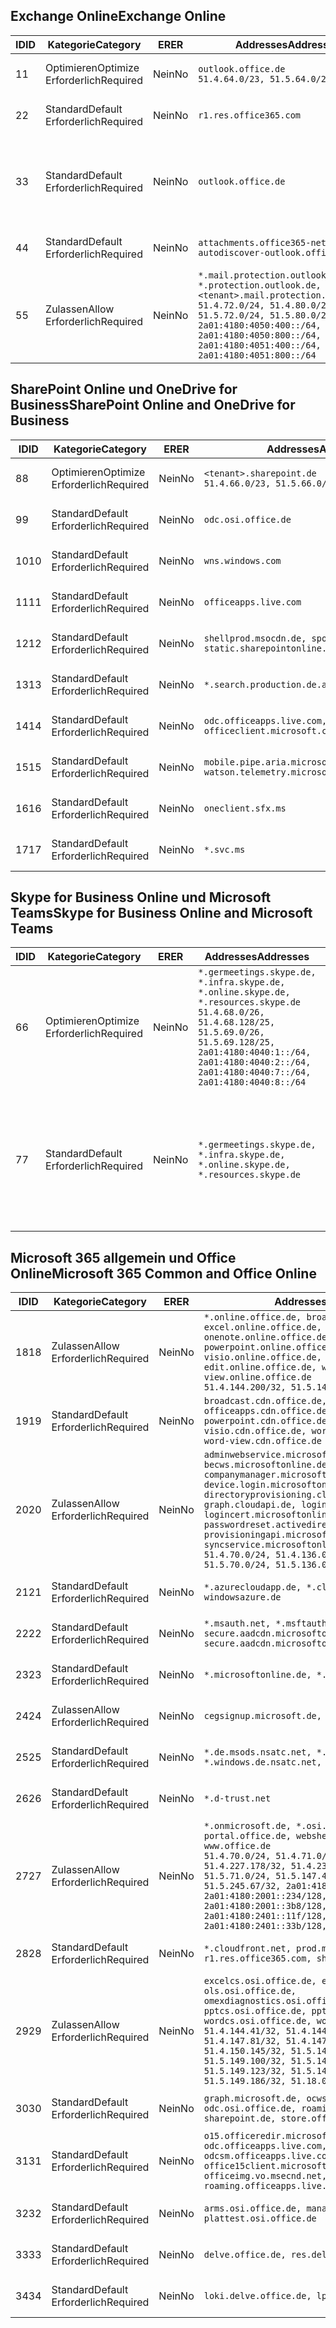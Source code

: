 <!--THIS FILE IS AUTOMATICALLY GENERATED. MANUAL CHANGES WILL BE OVERWRITTEN.-->
<!--Please contact the Office 365 Endpoints team with any questions.-->
<!--Germany endpoints version 2019010700-->
<!--File generated 2019-03-12 12:08:32.6140-->

## <a name="exchange-online"></a><span data-ttu-id="0b810-101">Exchange Online</span><span class="sxs-lookup"><span data-stu-id="0b810-101">Exchange Online</span></span>

<span data-ttu-id="0b810-102">ID</span><span class="sxs-lookup"><span data-stu-id="0b810-102">ID</span></span> | <span data-ttu-id="0b810-103">Kategorie</span><span class="sxs-lookup"><span data-stu-id="0b810-103">Category</span></span> | <span data-ttu-id="0b810-104">ER</span><span class="sxs-lookup"><span data-stu-id="0b810-104">ER</span></span> | <span data-ttu-id="0b810-105">Addresses</span><span class="sxs-lookup"><span data-stu-id="0b810-105">Addresses</span></span> | <span data-ttu-id="0b810-106">Ports</span><span class="sxs-lookup"><span data-stu-id="0b810-106">Ports</span></span>
-- | -------------------- | -- | ------------------------------------------------------------------------------------------------------------------------------------------------------------------------------------------------------------------------------------------------------------ | -------------------------------
<span data-ttu-id="0b810-107">1</span><span class="sxs-lookup"><span data-stu-id="0b810-107">1</span></span> | <span data-ttu-id="0b810-108">Optimieren</span><span class="sxs-lookup"><span data-stu-id="0b810-108">Optimize</span></span><BR><span data-ttu-id="0b810-109">Erforderlich</span><span class="sxs-lookup"><span data-stu-id="0b810-109">Required</span></span> | <span data-ttu-id="0b810-110">Nein</span><span class="sxs-lookup"><span data-stu-id="0b810-110">No</span></span> | `outlook.office.de`<BR>`51.4.64.0/23, 51.5.64.0/23` | <span data-ttu-id="0b810-111">**TCP:** 443, 80</span><span class="sxs-lookup"><span data-stu-id="0b810-111">**TCP:** 443, 80</span></span>
<span data-ttu-id="0b810-112">2</span><span class="sxs-lookup"><span data-stu-id="0b810-112">2</span></span> | <span data-ttu-id="0b810-113">Standard</span><span class="sxs-lookup"><span data-stu-id="0b810-113">Default</span></span><BR><span data-ttu-id="0b810-114">Erforderlich</span><span class="sxs-lookup"><span data-stu-id="0b810-114">Required</span></span> | <span data-ttu-id="0b810-115">Nein</span><span class="sxs-lookup"><span data-stu-id="0b810-115">No</span></span> | `r1.res.office365.com` | <span data-ttu-id="0b810-116">**TCP:** 443, 80</span><span class="sxs-lookup"><span data-stu-id="0b810-116">**TCP:** 443, 80</span></span>
<span data-ttu-id="0b810-117">3</span><span class="sxs-lookup"><span data-stu-id="0b810-117">3</span></span> | <span data-ttu-id="0b810-118">Standard</span><span class="sxs-lookup"><span data-stu-id="0b810-118">Default</span></span><BR><span data-ttu-id="0b810-119">Erforderlich</span><span class="sxs-lookup"><span data-stu-id="0b810-119">Required</span></span> | <span data-ttu-id="0b810-120">Nein</span><span class="sxs-lookup"><span data-stu-id="0b810-120">No</span></span> | `outlook.office.de` | <span data-ttu-id="0b810-121">**TCP:** 143, 25, 587, 993, 995</span><span class="sxs-lookup"><span data-stu-id="0b810-121">**TCP:** 143, 25, 587, 993, 995</span></span>
<span data-ttu-id="0b810-122">4</span><span class="sxs-lookup"><span data-stu-id="0b810-122">4</span></span> | <span data-ttu-id="0b810-123">Standard</span><span class="sxs-lookup"><span data-stu-id="0b810-123">Default</span></span><BR><span data-ttu-id="0b810-124">Erforderlich</span><span class="sxs-lookup"><span data-stu-id="0b810-124">Required</span></span> | <span data-ttu-id="0b810-125">Nein</span><span class="sxs-lookup"><span data-stu-id="0b810-125">No</span></span> | `attachments.office365-net.de, autodiscover-outlook.office.de` | <span data-ttu-id="0b810-126">**TCP:** 443, 80</span><span class="sxs-lookup"><span data-stu-id="0b810-126">**TCP:** 443, 80</span></span>
<span data-ttu-id="0b810-127">5</span><span class="sxs-lookup"><span data-stu-id="0b810-127">5</span></span> | <span data-ttu-id="0b810-128">Zulassen</span><span class="sxs-lookup"><span data-stu-id="0b810-128">Allow</span></span><BR><span data-ttu-id="0b810-129">Erforderlich</span><span class="sxs-lookup"><span data-stu-id="0b810-129">Required</span></span> | <span data-ttu-id="0b810-130">Nein</span><span class="sxs-lookup"><span data-stu-id="0b810-130">No</span></span> | `*.mail.protection.outlook.de, *.protection.outlook.de, <tenant>.mail.protection.outlook.de`<BR>`51.4.72.0/24, 51.4.80.0/27, 51.5.72.0/24, 51.5.80.0/27, 2a01:4180:4050:400::/64, 2a01:4180:4050:800::/64, 2a01:4180:4051:400::/64, 2a01:4180:4051:800::/64` | <span data-ttu-id="0b810-131">**TCP:** 25, 443</span><span class="sxs-lookup"><span data-stu-id="0b810-131">**TCP:** 25, 443</span></span>

## <a name="sharepoint-online-and-onedrive-for-business"></a><span data-ttu-id="0b810-132">SharePoint Online und OneDrive for Business</span><span class="sxs-lookup"><span data-stu-id="0b810-132">SharePoint Online and OneDrive for Business</span></span>

<span data-ttu-id="0b810-133">ID</span><span class="sxs-lookup"><span data-stu-id="0b810-133">ID</span></span> | <span data-ttu-id="0b810-134">Kategorie</span><span class="sxs-lookup"><span data-stu-id="0b810-134">Category</span></span> | <span data-ttu-id="0b810-135">ER</span><span class="sxs-lookup"><span data-stu-id="0b810-135">ER</span></span> | <span data-ttu-id="0b810-136">Addresses</span><span class="sxs-lookup"><span data-stu-id="0b810-136">Addresses</span></span> | <span data-ttu-id="0b810-137">Ports</span><span class="sxs-lookup"><span data-stu-id="0b810-137">Ports</span></span>
-- | -------------------- | -- | ------------------------------------------------------------------------------ | ----------------
<span data-ttu-id="0b810-138">8</span><span class="sxs-lookup"><span data-stu-id="0b810-138">8</span></span> | <span data-ttu-id="0b810-139">Optimieren</span><span class="sxs-lookup"><span data-stu-id="0b810-139">Optimize</span></span><BR><span data-ttu-id="0b810-140">Erforderlich</span><span class="sxs-lookup"><span data-stu-id="0b810-140">Required</span></span> | <span data-ttu-id="0b810-141">Nein</span><span class="sxs-lookup"><span data-stu-id="0b810-141">No</span></span> | `<tenant>.sharepoint.de`<BR>`51.4.66.0/23, 51.5.66.0/23` | <span data-ttu-id="0b810-142">**TCP:** 443, 80</span><span class="sxs-lookup"><span data-stu-id="0b810-142">**TCP:** 443, 80</span></span>
<span data-ttu-id="0b810-143">9</span><span class="sxs-lookup"><span data-stu-id="0b810-143">9</span></span> | <span data-ttu-id="0b810-144">Standard</span><span class="sxs-lookup"><span data-stu-id="0b810-144">Default</span></span><BR><span data-ttu-id="0b810-145">Erforderlich</span><span class="sxs-lookup"><span data-stu-id="0b810-145">Required</span></span> | <span data-ttu-id="0b810-146">Nein</span><span class="sxs-lookup"><span data-stu-id="0b810-146">No</span></span> | `odc.osi.office.de` | <span data-ttu-id="0b810-147">**TCP:** 443, 80</span><span class="sxs-lookup"><span data-stu-id="0b810-147">**TCP:** 443, 80</span></span>
<span data-ttu-id="0b810-148">10</span><span class="sxs-lookup"><span data-stu-id="0b810-148">10</span></span> | <span data-ttu-id="0b810-149">Standard</span><span class="sxs-lookup"><span data-stu-id="0b810-149">Default</span></span><BR><span data-ttu-id="0b810-150">Erforderlich</span><span class="sxs-lookup"><span data-stu-id="0b810-150">Required</span></span> | <span data-ttu-id="0b810-151">Nein</span><span class="sxs-lookup"><span data-stu-id="0b810-151">No</span></span> | `wns.windows.com` | <span data-ttu-id="0b810-152">**TCP:** 443, 80</span><span class="sxs-lookup"><span data-stu-id="0b810-152">**TCP:** 443, 80</span></span>
<span data-ttu-id="0b810-153">11</span><span class="sxs-lookup"><span data-stu-id="0b810-153">11</span></span> | <span data-ttu-id="0b810-154">Standard</span><span class="sxs-lookup"><span data-stu-id="0b810-154">Default</span></span><BR><span data-ttu-id="0b810-155">Erforderlich</span><span class="sxs-lookup"><span data-stu-id="0b810-155">Required</span></span> | <span data-ttu-id="0b810-156">Nein</span><span class="sxs-lookup"><span data-stu-id="0b810-156">No</span></span> | `officeapps.live.com` | <span data-ttu-id="0b810-157">**TCP:** 443, 80</span><span class="sxs-lookup"><span data-stu-id="0b810-157">**TCP:** 443, 80</span></span>
<span data-ttu-id="0b810-158">12</span><span class="sxs-lookup"><span data-stu-id="0b810-158">12</span></span> | <span data-ttu-id="0b810-159">Standard</span><span class="sxs-lookup"><span data-stu-id="0b810-159">Default</span></span><BR><span data-ttu-id="0b810-160">Erforderlich</span><span class="sxs-lookup"><span data-stu-id="0b810-160">Required</span></span> | <span data-ttu-id="0b810-161">Nein</span><span class="sxs-lookup"><span data-stu-id="0b810-161">No</span></span> | `shellprod.msocdn.de, spoprod-a.akamaihd.net, static.sharepointonline.com` | <span data-ttu-id="0b810-162">**TCP:** 443, 80</span><span class="sxs-lookup"><span data-stu-id="0b810-162">**TCP:** 443, 80</span></span>
<span data-ttu-id="0b810-163">13</span><span class="sxs-lookup"><span data-stu-id="0b810-163">13</span></span> | <span data-ttu-id="0b810-164">Standard</span><span class="sxs-lookup"><span data-stu-id="0b810-164">Default</span></span><BR><span data-ttu-id="0b810-165">Erforderlich</span><span class="sxs-lookup"><span data-stu-id="0b810-165">Required</span></span> | <span data-ttu-id="0b810-166">Nein</span><span class="sxs-lookup"><span data-stu-id="0b810-166">No</span></span> | `*.search.production.de.azuretrafficmanager.de` | <span data-ttu-id="0b810-167">**TCP:** 443</span><span class="sxs-lookup"><span data-stu-id="0b810-167">**TCP:** 443</span></span>
<span data-ttu-id="0b810-168">14</span><span class="sxs-lookup"><span data-stu-id="0b810-168">14</span></span> | <span data-ttu-id="0b810-169">Standard</span><span class="sxs-lookup"><span data-stu-id="0b810-169">Default</span></span><BR><span data-ttu-id="0b810-170">Erforderlich</span><span class="sxs-lookup"><span data-stu-id="0b810-170">Required</span></span> | <span data-ttu-id="0b810-171">Nein</span><span class="sxs-lookup"><span data-stu-id="0b810-171">No</span></span> | `odc.officeapps.live.com, officeclient.microsoft.com` | <span data-ttu-id="0b810-172">**TCP:** 443, 80</span><span class="sxs-lookup"><span data-stu-id="0b810-172">**TCP:** 443, 80</span></span>
<span data-ttu-id="0b810-173">15</span><span class="sxs-lookup"><span data-stu-id="0b810-173">15</span></span> | <span data-ttu-id="0b810-174">Standard</span><span class="sxs-lookup"><span data-stu-id="0b810-174">Default</span></span><BR><span data-ttu-id="0b810-175">Erforderlich</span><span class="sxs-lookup"><span data-stu-id="0b810-175">Required</span></span> | <span data-ttu-id="0b810-176">Nein</span><span class="sxs-lookup"><span data-stu-id="0b810-176">No</span></span> | `mobile.pipe.aria.microsoft.com, ssw.live.com, watson.telemetry.microsoft.com` | <span data-ttu-id="0b810-177">**TCP:** 443, 80</span><span class="sxs-lookup"><span data-stu-id="0b810-177">**TCP:** 443, 80</span></span>
<span data-ttu-id="0b810-178">16</span><span class="sxs-lookup"><span data-stu-id="0b810-178">16</span></span> | <span data-ttu-id="0b810-179">Standard</span><span class="sxs-lookup"><span data-stu-id="0b810-179">Default</span></span><BR><span data-ttu-id="0b810-180">Erforderlich</span><span class="sxs-lookup"><span data-stu-id="0b810-180">Required</span></span> | <span data-ttu-id="0b810-181">Nein</span><span class="sxs-lookup"><span data-stu-id="0b810-181">No</span></span> | `oneclient.sfx.ms` | <span data-ttu-id="0b810-182">**TCP:** 443, 80</span><span class="sxs-lookup"><span data-stu-id="0b810-182">**TCP:** 443, 80</span></span>
<span data-ttu-id="0b810-183">17</span><span class="sxs-lookup"><span data-stu-id="0b810-183">17</span></span> | <span data-ttu-id="0b810-184">Standard</span><span class="sxs-lookup"><span data-stu-id="0b810-184">Default</span></span><BR><span data-ttu-id="0b810-185">Erforderlich</span><span class="sxs-lookup"><span data-stu-id="0b810-185">Required</span></span> | <span data-ttu-id="0b810-186">Nein</span><span class="sxs-lookup"><span data-stu-id="0b810-186">No</span></span> | `*.svc.ms` | <span data-ttu-id="0b810-187">**TCP:** 443, 80</span><span class="sxs-lookup"><span data-stu-id="0b810-187">**TCP:** 443, 80</span></span>

## <a name="skype-for-business-online-and-microsoft-teams"></a><span data-ttu-id="0b810-188">Skype for Business Online und Microsoft Teams</span><span class="sxs-lookup"><span data-stu-id="0b810-188">Skype for Business Online and Microsoft Teams</span></span>

<span data-ttu-id="0b810-189">ID</span><span class="sxs-lookup"><span data-stu-id="0b810-189">ID</span></span> | <span data-ttu-id="0b810-190">Kategorie</span><span class="sxs-lookup"><span data-stu-id="0b810-190">Category</span></span> | <span data-ttu-id="0b810-191">ER</span><span class="sxs-lookup"><span data-stu-id="0b810-191">ER</span></span> | <span data-ttu-id="0b810-192">Addresses</span><span class="sxs-lookup"><span data-stu-id="0b810-192">Addresses</span></span> | <span data-ttu-id="0b810-193">Ports</span><span class="sxs-lookup"><span data-stu-id="0b810-193">Ports</span></span>
-- | -------------------- | -- | ----------------------------------------------------------------------------------------------------------------------------------------------------------------------------------------------------------------------------------------------- | --------------------------------------------------
<span data-ttu-id="0b810-194">6</span><span class="sxs-lookup"><span data-stu-id="0b810-194">6</span></span> | <span data-ttu-id="0b810-195">Optimieren</span><span class="sxs-lookup"><span data-stu-id="0b810-195">Optimize</span></span><BR><span data-ttu-id="0b810-196">Erforderlich</span><span class="sxs-lookup"><span data-stu-id="0b810-196">Required</span></span> | <span data-ttu-id="0b810-197">Nein</span><span class="sxs-lookup"><span data-stu-id="0b810-197">No</span></span> | `*.germeetings.skype.de, *.infra.skype.de, *.online.skype.de, *.resources.skype.de`<BR>`51.4.68.0/26, 51.4.68.128/25, 51.5.69.0/26, 51.5.69.128/25, 2a01:4180:4040:1::/64, 2a01:4180:4040:2::/64, 2a01:4180:4040:7::/64, 2a01:4180:4040:8::/64` | <span data-ttu-id="0b810-198">**TCP:** 443, 80</span><span class="sxs-lookup"><span data-stu-id="0b810-198">**TCP:** 443, 80</span></span><BR><span data-ttu-id="0b810-199">**UDP:** 3478</span><span class="sxs-lookup"><span data-stu-id="0b810-199">**UDP:** 3478</span></span>
<span data-ttu-id="0b810-200">7</span><span class="sxs-lookup"><span data-stu-id="0b810-200">7</span></span> | <span data-ttu-id="0b810-201">Standard</span><span class="sxs-lookup"><span data-stu-id="0b810-201">Default</span></span><BR><span data-ttu-id="0b810-202">Erforderlich</span><span class="sxs-lookup"><span data-stu-id="0b810-202">Required</span></span> | <span data-ttu-id="0b810-203">Nein</span><span class="sxs-lookup"><span data-stu-id="0b810-203">No</span></span> | `*.germeetings.skype.de, *.infra.skype.de, *.online.skype.de, *.resources.skype.de` | <span data-ttu-id="0b810-204">**TCP:** 5061, 50000-59999</span><span class="sxs-lookup"><span data-stu-id="0b810-204">**TCP:** 5061, 50000-59999</span></span><BR><span data-ttu-id="0b810-205">**UDP:** 50000-59999</span><span class="sxs-lookup"><span data-stu-id="0b810-205">**UDP:** 50000-59999</span></span>

## <a name="microsoft-365-common-and-office-online"></a><span data-ttu-id="0b810-206">Microsoft 365 allgemein und Office Online</span><span class="sxs-lookup"><span data-stu-id="0b810-206">Microsoft 365 Common and Office Online</span></span>

<span data-ttu-id="0b810-207">ID</span><span class="sxs-lookup"><span data-stu-id="0b810-207">ID</span></span> | <span data-ttu-id="0b810-208">Kategorie</span><span class="sxs-lookup"><span data-stu-id="0b810-208">Category</span></span> | <span data-ttu-id="0b810-209">ER</span><span class="sxs-lookup"><span data-stu-id="0b810-209">ER</span></span> | <span data-ttu-id="0b810-210">Addresses</span><span class="sxs-lookup"><span data-stu-id="0b810-210">Addresses</span></span> | <span data-ttu-id="0b810-211">Ports</span><span class="sxs-lookup"><span data-stu-id="0b810-211">Ports</span></span>
-- | ------------------- | -- | ---------------------------------------------------------------------------------------------------------------------------------------------------------------------------------------------------------------------------------------------------------------------------------------------------------------------------------------------------------------------------------------------------------------------------------------------------------------------------------- | ----------------
<span data-ttu-id="0b810-212">18</span><span class="sxs-lookup"><span data-stu-id="0b810-212">18</span></span> | <span data-ttu-id="0b810-213">Zulassen</span><span class="sxs-lookup"><span data-stu-id="0b810-213">Allow</span></span><BR><span data-ttu-id="0b810-214">Erforderlich</span><span class="sxs-lookup"><span data-stu-id="0b810-214">Required</span></span> | <span data-ttu-id="0b810-215">Nein</span><span class="sxs-lookup"><span data-stu-id="0b810-215">No</span></span> | `*.online.office.de, broadcast.online.office.de, excel.online.office.de, onenote.online.office.de, powerpoint.online.office.de, visio.online.office.de, word-edit.online.office.de, word-view.online.office.de`<BR>`51.4.144.200/32, 51.5.149.3/32, 51.18.16.0/23` | <span data-ttu-id="0b810-216">**TCP:** 443</span><span class="sxs-lookup"><span data-stu-id="0b810-216">**TCP:** 443</span></span>
<span data-ttu-id="0b810-217">19</span><span class="sxs-lookup"><span data-stu-id="0b810-217">19</span></span> | <span data-ttu-id="0b810-218">Standard</span><span class="sxs-lookup"><span data-stu-id="0b810-218">Default</span></span><BR><span data-ttu-id="0b810-219">Erforderlich</span><span class="sxs-lookup"><span data-stu-id="0b810-219">Required</span></span> | <span data-ttu-id="0b810-220">Nein</span><span class="sxs-lookup"><span data-stu-id="0b810-220">No</span></span> | `broadcast.cdn.office.de, excel.cdn.office.de, officeapps.cdn.office.de, onenote.cdn.office.de, powerpoint.cdn.office.de, view.cdn.office.de, visio.cdn.office.de, word-edit.cdn.office.de, word-view.cdn.office.de` | <span data-ttu-id="0b810-221">**TCP:** 443</span><span class="sxs-lookup"><span data-stu-id="0b810-221">**TCP:** 443</span></span>
<span data-ttu-id="0b810-222">20</span><span class="sxs-lookup"><span data-stu-id="0b810-222">20</span></span> | <span data-ttu-id="0b810-223">Zulassen</span><span class="sxs-lookup"><span data-stu-id="0b810-223">Allow</span></span><BR><span data-ttu-id="0b810-224">Erforderlich</span><span class="sxs-lookup"><span data-stu-id="0b810-224">Required</span></span> | <span data-ttu-id="0b810-225">Nein</span><span class="sxs-lookup"><span data-stu-id="0b810-225">No</span></span> | `adminwebservice.microsoftonline.de, becws.microsoftonline.de, companymanager.microsoftonline.de, device.login.microsoftonline.de, directoryprovisioning.cloudapi.de, graph.cloudapi.de, login.microsoftonline.de, logincert.microsoftonline.de, pas.cloudapi.de, passwordreset.activedirectory.microsoftazure.de, provisioningapi.microsoftonline.de, syncservice.microsoftonline.de`<BR>`51.4.70.0/24, 51.4.136.0/24, 51.4.144.0/24, 51.5.70.0/24, 51.5.136.0/24, 51.5.144.0/24` | <span data-ttu-id="0b810-226">**TCP:** 443, 80</span><span class="sxs-lookup"><span data-stu-id="0b810-226">**TCP:** 443, 80</span></span>
<span data-ttu-id="0b810-227">21</span><span class="sxs-lookup"><span data-stu-id="0b810-227">21</span></span> | <span data-ttu-id="0b810-228">Standard</span><span class="sxs-lookup"><span data-stu-id="0b810-228">Default</span></span><BR><span data-ttu-id="0b810-229">Erforderlich</span><span class="sxs-lookup"><span data-stu-id="0b810-229">Required</span></span> | <span data-ttu-id="0b810-230">Nein</span><span class="sxs-lookup"><span data-stu-id="0b810-230">No</span></span> | `*.azurecloudapp.de, *.cloudapi.de, *.windows.de, windowsazure.de` | <span data-ttu-id="0b810-231">**TCP:** 443, 80</span><span class="sxs-lookup"><span data-stu-id="0b810-231">**TCP:** 443, 80</span></span>
<span data-ttu-id="0b810-232">22</span><span class="sxs-lookup"><span data-stu-id="0b810-232">22</span></span> | <span data-ttu-id="0b810-233">Standard</span><span class="sxs-lookup"><span data-stu-id="0b810-233">Default</span></span><BR><span data-ttu-id="0b810-234">Erforderlich</span><span class="sxs-lookup"><span data-stu-id="0b810-234">Required</span></span> | <span data-ttu-id="0b810-235">Nein</span><span class="sxs-lookup"><span data-stu-id="0b810-235">No</span></span> | `*.msauth.net, *.msftauth.net, secure.aadcdn.microsoftonline-p.com, secure.aadcdn.microsoftonline-p.de` | <span data-ttu-id="0b810-236">**TCP:** 443, 80</span><span class="sxs-lookup"><span data-stu-id="0b810-236">**TCP:** 443, 80</span></span>
<span data-ttu-id="0b810-237">23</span><span class="sxs-lookup"><span data-stu-id="0b810-237">23</span></span> | <span data-ttu-id="0b810-238">Standard</span><span class="sxs-lookup"><span data-stu-id="0b810-238">Default</span></span><BR><span data-ttu-id="0b810-239">Erforderlich</span><span class="sxs-lookup"><span data-stu-id="0b810-239">Required</span></span> | <span data-ttu-id="0b810-240">Nein</span><span class="sxs-lookup"><span data-stu-id="0b810-240">No</span></span> | `*.microsoftonline.de, *.windows.net` | <span data-ttu-id="0b810-241">**TCP:** 443, 80</span><span class="sxs-lookup"><span data-stu-id="0b810-241">**TCP:** 443, 80</span></span>
<span data-ttu-id="0b810-242">24</span><span class="sxs-lookup"><span data-stu-id="0b810-242">24</span></span> | <span data-ttu-id="0b810-243">Zulassen</span><span class="sxs-lookup"><span data-stu-id="0b810-243">Allow</span></span><BR><span data-ttu-id="0b810-244">Erforderlich</span><span class="sxs-lookup"><span data-stu-id="0b810-244">Required</span></span> | <span data-ttu-id="0b810-245">Nein</span><span class="sxs-lookup"><span data-stu-id="0b810-245">No</span></span> | `cegsignup.microsoft.de, negsignup.microsoft.de` | <span data-ttu-id="0b810-246">**TCP:** 443, 80</span><span class="sxs-lookup"><span data-stu-id="0b810-246">**TCP:** 443, 80</span></span>
<span data-ttu-id="0b810-247">25</span><span class="sxs-lookup"><span data-stu-id="0b810-247">25</span></span> | <span data-ttu-id="0b810-248">Standard</span><span class="sxs-lookup"><span data-stu-id="0b810-248">Default</span></span><BR><span data-ttu-id="0b810-249">Erforderlich</span><span class="sxs-lookup"><span data-stu-id="0b810-249">Required</span></span> | <span data-ttu-id="0b810-250">Nein</span><span class="sxs-lookup"><span data-stu-id="0b810-250">No</span></span> | `*.de.msods.nsatc.net, *.office.de.akadns.net, *.windows.de.nsatc.net, officehome.msocdn.de` | <span data-ttu-id="0b810-251">**TCP:** 443, 80</span><span class="sxs-lookup"><span data-stu-id="0b810-251">**TCP:** 443, 80</span></span>
<span data-ttu-id="0b810-252">26</span><span class="sxs-lookup"><span data-stu-id="0b810-252">26</span></span> | <span data-ttu-id="0b810-253">Standard</span><span class="sxs-lookup"><span data-stu-id="0b810-253">Default</span></span><BR><span data-ttu-id="0b810-254">Erforderlich</span><span class="sxs-lookup"><span data-stu-id="0b810-254">Required</span></span> | <span data-ttu-id="0b810-255">Nein</span><span class="sxs-lookup"><span data-stu-id="0b810-255">No</span></span> | `*.d-trust.net` | <span data-ttu-id="0b810-256">**TCP:** 443, 80</span><span class="sxs-lookup"><span data-stu-id="0b810-256">**TCP:** 443, 80</span></span>
<span data-ttu-id="0b810-257">27</span><span class="sxs-lookup"><span data-stu-id="0b810-257">27</span></span> | <span data-ttu-id="0b810-258">Zulassen</span><span class="sxs-lookup"><span data-stu-id="0b810-258">Allow</span></span><BR><span data-ttu-id="0b810-259">Erforderlich</span><span class="sxs-lookup"><span data-stu-id="0b810-259">Required</span></span> | <span data-ttu-id="0b810-260">Nein</span><span class="sxs-lookup"><span data-stu-id="0b810-260">No</span></span> | `*.onmicrosoft.de, *.osi.office.de, office.de, portal.office.de, webshell.suite.office.de, www.office.de`<BR>`51.4.70.0/24, 51.4.71.0/24, 51.4.226.115/32, 51.4.227.178/32, 51.4.230.178/32, 51.5.70.0/24, 51.5.71.0/24, 51.5.147.48/32, 51.5.242.163/32, 51.5.245.67/32, 2a01:4180:2001::92/128, 2a01:4180:2001::234/128, 2a01:4180:2001::3b8/128, 2a01:4180:2401::11f/128, 2a01:4180:2401::33b/128, 2a01:4180:2401::55b/128` | <span data-ttu-id="0b810-261">**TCP:** 443, 80</span><span class="sxs-lookup"><span data-stu-id="0b810-261">**TCP:** 443, 80</span></span>
<span data-ttu-id="0b810-262">28</span><span class="sxs-lookup"><span data-stu-id="0b810-262">28</span></span> | <span data-ttu-id="0b810-263">Standard</span><span class="sxs-lookup"><span data-stu-id="0b810-263">Default</span></span><BR><span data-ttu-id="0b810-264">Erforderlich</span><span class="sxs-lookup"><span data-stu-id="0b810-264">Required</span></span> | <span data-ttu-id="0b810-265">Nein</span><span class="sxs-lookup"><span data-stu-id="0b810-265">No</span></span> | `*.cloudfront.net, prod.msocdn.de, r1.res.office365.com, shellprod.msocdn.de` | <span data-ttu-id="0b810-266">**TCP:** 443, 80</span><span class="sxs-lookup"><span data-stu-id="0b810-266">**TCP:** 443, 80</span></span>
<span data-ttu-id="0b810-267">29</span><span class="sxs-lookup"><span data-stu-id="0b810-267">29</span></span> | <span data-ttu-id="0b810-268">Zulassen</span><span class="sxs-lookup"><span data-stu-id="0b810-268">Allow</span></span><BR><span data-ttu-id="0b810-269">Erforderlich</span><span class="sxs-lookup"><span data-stu-id="0b810-269">Required</span></span> | <span data-ttu-id="0b810-270">Nein</span><span class="sxs-lookup"><span data-stu-id="0b810-270">No</span></span> | `excelcs.osi.office.de, excelps.osi.office.de, ols.osi.office.de, omexdiagnostics.osi.office.de, pptcs.osi.office.de, pptps.osi.office.de, wordcs.osi.office.de, wordps.osi.office.de`<BR>`51.4.144.41/32, 51.4.144.174/32, 51.4.145.38/32, 51.4.147.81/32, 51.4.147.233/32, 51.4.148.12/32, 51.4.150.145/32, 51.5.147.242/32, 51.5.149.100/32, 51.5.149.119/32, 51.5.149.123/32, 51.5.149.180/32, 51.5.149.186/32, 51.18.0.0/21` | <span data-ttu-id="0b810-271">**TCP:** 443, 80</span><span class="sxs-lookup"><span data-stu-id="0b810-271">**TCP:** 443, 80</span></span>
<span data-ttu-id="0b810-272">30</span><span class="sxs-lookup"><span data-stu-id="0b810-272">30</span></span> | <span data-ttu-id="0b810-273">Standard</span><span class="sxs-lookup"><span data-stu-id="0b810-273">Default</span></span><BR><span data-ttu-id="0b810-274">Erforderlich</span><span class="sxs-lookup"><span data-stu-id="0b810-274">Required</span></span> | <span data-ttu-id="0b810-275">Nein</span><span class="sxs-lookup"><span data-stu-id="0b810-275">No</span></span> | `graph.microsoft.de, ocws.osi.office.de, odc.osi.office.de, roaming.osi.office.de, sharepoint.de, store.office.de` | <span data-ttu-id="0b810-276">**TCP:** 443, 80</span><span class="sxs-lookup"><span data-stu-id="0b810-276">**TCP:** 443, 80</span></span>
<span data-ttu-id="0b810-277">31</span><span class="sxs-lookup"><span data-stu-id="0b810-277">31</span></span> | <span data-ttu-id="0b810-278">Standard</span><span class="sxs-lookup"><span data-stu-id="0b810-278">Default</span></span><BR><span data-ttu-id="0b810-279">Erforderlich</span><span class="sxs-lookup"><span data-stu-id="0b810-279">Required</span></span> | <span data-ttu-id="0b810-280">Nein</span><span class="sxs-lookup"><span data-stu-id="0b810-280">No</span></span> | `o15.officeredir.microsoft.com, odc.officeapps.live.com, odcsm.officeapps.live.com, office.microsoft.com, office15client.microsoft.com, officeimg.vo.msecnd.net, roaming.officeapps.live.com` | <span data-ttu-id="0b810-281">**TCP:** 443, 80</span><span class="sxs-lookup"><span data-stu-id="0b810-281">**TCP:** 443, 80</span></span>
<span data-ttu-id="0b810-282">32</span><span class="sxs-lookup"><span data-stu-id="0b810-282">32</span></span> | <span data-ttu-id="0b810-283">Standard</span><span class="sxs-lookup"><span data-stu-id="0b810-283">Default</span></span><BR><span data-ttu-id="0b810-284">Erforderlich</span><span class="sxs-lookup"><span data-stu-id="0b810-284">Required</span></span> | <span data-ttu-id="0b810-285">Nein</span><span class="sxs-lookup"><span data-stu-id="0b810-285">No</span></span> | `arms.osi.office.de, manage.osi.office.de, plattest.osi.office.de` | <span data-ttu-id="0b810-286">**TCP:** 443, 80</span><span class="sxs-lookup"><span data-stu-id="0b810-286">**TCP:** 443, 80</span></span>
<span data-ttu-id="0b810-287">33</span><span class="sxs-lookup"><span data-stu-id="0b810-287">33</span></span> | <span data-ttu-id="0b810-288">Standard</span><span class="sxs-lookup"><span data-stu-id="0b810-288">Default</span></span><BR><span data-ttu-id="0b810-289">Erforderlich</span><span class="sxs-lookup"><span data-stu-id="0b810-289">Required</span></span> | <span data-ttu-id="0b810-290">Nein</span><span class="sxs-lookup"><span data-stu-id="0b810-290">No</span></span> | `delve.office.de, res.delve.office.com` | <span data-ttu-id="0b810-291">**TCP:** 443</span><span class="sxs-lookup"><span data-stu-id="0b810-291">**TCP:** 443</span></span>
<span data-ttu-id="0b810-292">34</span><span class="sxs-lookup"><span data-stu-id="0b810-292">34</span></span> | <span data-ttu-id="0b810-293">Standard</span><span class="sxs-lookup"><span data-stu-id="0b810-293">Default</span></span><BR><span data-ttu-id="0b810-294">Erforderlich</span><span class="sxs-lookup"><span data-stu-id="0b810-294">Required</span></span> | <span data-ttu-id="0b810-295">Nein</span><span class="sxs-lookup"><span data-stu-id="0b810-295">No</span></span> | `loki.delve.office.de, lpcres.delve.office.com` | <span data-ttu-id="0b810-296">**TCP:** 443</span><span class="sxs-lookup"><span data-stu-id="0b810-296">**TCP:** 443</span></span>
